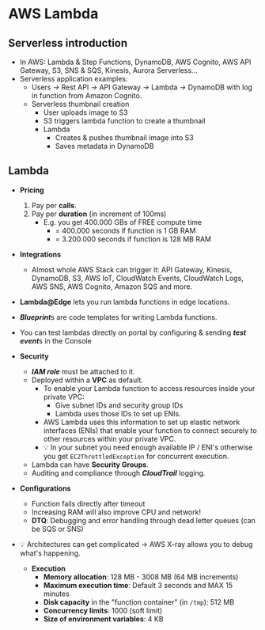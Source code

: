 # AWS Lambda

## Serverless introduction

- In AWS: Lambda & Step Functions, DynamoDB, AWS Cognito, AWS API Gateway, S3, SNS & SQS, Kinesis, Aurora Serverless...
- Serverless application examples:
  - Users *->* Rest API *->* API Gateway *->* Lambda *->* DynamoDB with log in function from Amazon Cognito.
  - Serverless thumbnail creation
    - User uploads image to S3
    - S3 triggers lambda function to create a thumbnail
    - Lambda
      - Creates & pushes thumbnail image into S3
      - Saves metadata in DynamoDB

## Lambda

- **Pricing**
    1. Pay per **calls**.
    2. Pay per **duration** (in increment of 100ms)
         - E.g. you get 400.000 GBs of FREE compute time
           - = 400.000 seconds if function is 1 GB RAM
           - = 3.200.000 seconds if function is 128 MB RAM
- **Integrations**
  - Almost whole AWS Stack can trigger it: API Gateway, Kinesis, DynamoDB, S3, AWS IoT, CloudWatch Events, CloudWatch Logs, AWS SNS, AWS Cognito, Amazon SQS and more.
- **Lambda@Edge** lets you run lambda functions in edge locations.
- ***Blueprint***s are code templates for writing Lambda functions.
- You can test lambdas directly on portal by configuring & sending ***test event***s in the Console
- **Security**
  - ***IAM role*** must be attached to it.
  - Deployed within a **VPC** as default.
    - To enable your Lambda function to access resources inside your private VPC:
      - Give subnet IDs and security group IDs
      - Lambda uses those IDs to set up ENIs.
    - AWS Lambda uses this information to set up elastic network interfaces (ENIs) that enable your function to connect securely to other resources within your private VPC.
    - 💡 In your subnet you need enough available IP / ENI's otherwise you get `EC2ThrottledException` for concurrent execution.
  - Lambda can have **Security Groups**.
  - Auditing and compliance through ***CloudTrail*** logging.
- **Configurations**
    - Function fails directly after timeout
    - Increasing RAM will also improve CPU and network!
  - **DTQ**: Debugging and error handling through dead letter queues (can be SQS or SNS)
- 💡 Architectures can get complicated -> AWS X-ray allows you to debug what's happening.
   
  - **Execution**
    - **Memory allocation**: 128 MB - 3008 MB (64 MB increments)
    - **Maximum execution time**: Default 3 seconds and MAX 15 minutes
    - **Disk capacity** in the "function container" (in `/tmp`): 512 MB
    - **Concurrency limits**: 1000 (soft limit)
    - **Size of environment variables**: 4 KB
